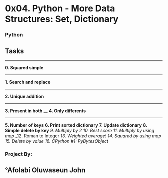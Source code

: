 # 0x04. Python - More Data Structures: Set, Dictionary
### Python ###

## **Tasks** ###
___
 **0. Squared simple**
___
 **1. Search and replace**
___
 **2. Unique addition**
___
 **3. Present in both**
__
 **4. Only differents**
___
 **5. Number of keys**
 **6. Print sorted dictionary**
 **7. Update dictionary**
 **8. Simple delete by key**
  _9. Multiply by 2_
  _10. Best score_
  _11. Multiply by using map_
  _12. Roman to Integer
  _13. Weighted average!_
  _14. Squared by using map_
  _15. Delete by value_
  _16. CPython #1: PyBytesObject_

### Project By: ###
##  °Afolabi Oluwaseun John ##
